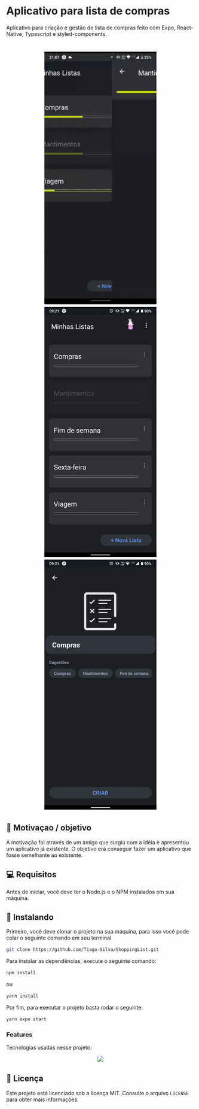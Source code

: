 # Aplicativo para lista de compras
Aplicativo para criação e gestão de lista de compras feito com Expo, React-Native, Typescript e styled-components.

<h1 align="center">
    <img src="./assets/telaAnimation.gif" width="300"/>
    <img src="./assets/tela01.jpeg" width="300"/>
    <img src="./assets/tela02.jpeg" width="300"/>
</h1>

## 🚀 Motivaçao / objetivo

A motivação foi através de um amigo que surgiu com a idéia e apresentou um aplicativo já existente. O objetivo era conseguir fazer um aplicativo que fosse semelhante ao existente.

## 💻 Requisitos

Antes de iniciar, você deve ter o Node.js e o NPM instalados em sua máquina.

## 🚀 Instalando

Primeiro, você deve clonar o projeto na sua máquina, para isso você
pode colar o seguinte comando em seu terminal

```bash
git clone https://github.com/Tiago-Silva/ShoppingList.git
```
Para instalar as dependências, execute o seguinte comando:

```bash
npm install
```
ou

```bash
yarn install
```

Por fim, para executar o projeto basta rodar o seguinte:

```bash
yarn expo start
```

### Features

Tecnologias usadas nesse projeto:

<!-- Ícones de tecnologias. Você pode encontrar esses ícones em sites como https://simpleicons.org/ -->
<p align="center">
  <a href="https://skillicons.dev">
    <img src="https://skillicons.dev/icons?i=react,styledcomponents,git,github,linux,androidstudio,css,html,javascript,yarn" />
  </a>
</p>


## 📝 Licença

Este projeto está licenciado sob a licença MIT. Consulte o arquivo `LICENSE` para obter mais informações.
